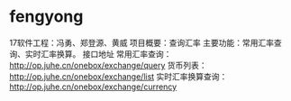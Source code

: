 # fengyong
17软件工程：冯勇、郑登源、黄威
项目概要：查询汇率
主要功能：常用汇率查询、实时汇率换算。
接口地址
常用汇率查询：http://op.juhe.cn/onebox/exchange/query
货币列表：http://op.juhe.cn/onebox/exchange/list
实时汇率换算查询：http://op.juhe.cn/onebox/exchange/currency
